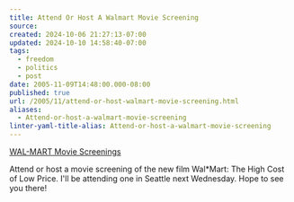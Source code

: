 ```yaml
---
title: Attend Or Host A Walmart Movie Screening
source: 
created: 2024-10-06 21:27:13-07:00
updated: 2024-10-10 14:58:40-07:00
tags:
  - freedom
  - politics
  - post
date: 2005-11-09T14:48:00.000-08:00
published: true
url: /2005/11/attend-or-host-walmart-movie-screening.html
aliases:
  - Attend-or-host-a-walmart-movie-screening
linter-yaml-title-alias: Attend-or-host-a-walmart-movie-screening
---
```



[WAL-MART Movie Screenings](https://www.walmartmovie.com/find.php "WAL-MART Movie Screenings")  
  
Attend or host a movie screening of the new film Wal\*Mart: The High Cost of Low Price. I'll be attending one in Seattle next Wednesday. Hope to see you there!